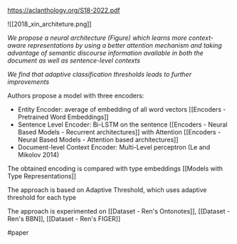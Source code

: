 https://aclanthology.org/S18-2022.pdf

![[2018_xin_architeture.png]]

*We propose a neural architecture (Figure) which learns more context-aware representations by using a better attention mechanism and taking advantage of semantic discourse information available in both the document as well as sentence-level contexts*

*We find that adaptive classification thresholds leads to further improvements*

Authors propose a model with three encoders:

- Entity Encoder: average of embedding of all word vectors [[Encoders - Pretrained Word Embeddings]]
- Sentence Level Encoder:  Bi-LSTM on the sentence [[Encoders - Neural Based Models - Recurrent architectures]] with Attention [[Encoders - Neural Based Models - Attention based architectures]]
- Document-level Context Encoder: Multi-Level perceptron (Le and Mikolov 2014)

The obtained encoding is compared with type embeddings [[Models with Type Representations]]

The approach is based on Adaptive Threshold, which uses adaptive threshold for each type

The approach is experimented on [[Dataset - Ren's Ontonotes]], [[Dataset - Ren's BBN]], [[Dataset - Ren's FIGER]]

#paper 